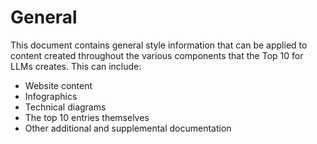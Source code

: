 # General

This document contains general style information that can be applied to content
created throughout the various components that the Top 10 for LLMs creates. This
can include:

* Website content
* Infographics
* Technical diagrams
* The top 10 entries themselves
* Other additional and supplemental documentation